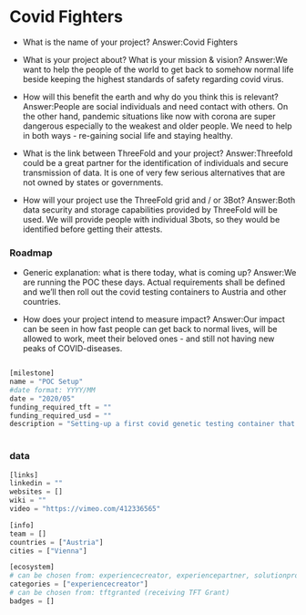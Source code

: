 # Covid Fighters

- What is the name of your project?
Answer:Covid Fighters

- What is your project about? What is your mission & vision?
Answer:We want to help the people of the world to get back to somehow normal life beside keeping the highest standards of safety regarding covid virus.

- How will this benefit the earth and why do you think this is relevant? 
Answer:People are social individuals and need contact with others. On the other hand, pandemic situations like now with corona are super dangerous especially to the weakest and older people. We need to help in both ways - re-gaining social life and staying healthy.

- What is the link between ThreeFold and your project? 
Answer:Threefold could be a great partner for the identification of individuals and secure transmission of data. It is one of very few serious alternatives that are not owned by states or governments.

- How will your project use the ThreeFold grid and / or 3Bot?
Answer:Both data security and storage capabilities provided by ThreeFold will be used. We will provide people with individual 3bots, so they would be identified before getting their attests.



### Roadmap

- Generic explanation: what is there today, what is coming up?
Answer:We are running the POC these days. Actual requirements shall be defined and we’ll then roll out the covid testing containers to Austria and other countries.

- How does your project intend to measure impact?
Answer:Our impact can be seen in how fast people can get back to normal lives, will be allowed to work, meet their beloved ones - and still not having new peaks of COVID-diseases.


```python

[milestone]
name = "POC Setup"
#date format: YYYY/MM 
date = "2020/05"
funding_required_tft = ""
funding_required_usd = ""
description = "Setting-up a first covid genetic testing container that leads to immediate results while keeping the highest level of accuracy."
    
```

### data

```python
[links]
linkedin = ""
websites = []
wiki = ""
video = "https://vimeo.com/412336565"

[info]
team = []
countries = ["Austria"]
cities = ["Vienna"]

[ecosystem]
# can be chosen from: experiencecreator, experiencepartner, solutionprovider, farmer, systemintegrator
categories = ["experiencecreator"]
# can be chosen from: tftgranted (receiving TFT Grant)
badges = []

```
